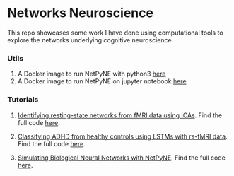 # Networks Neuroscience
This repo showcases some work I have done using computational tools to explore the networks underlying cognitive neuroscience.

### Utils

1. A Docker image to run NetPyNE with python3 [here](https://github.com/karnigili/NetworksNeuroscience/tree/master/docker/docker_python)
2. A Docker image to run NetPyNE on jupyter notebook [here](https://github.com/karnigili/NetworksNeuroscience/tree/master/docker/docker_jupyter)

### Tutorials 

1. [Identifying resting-state networks from fMRI data using ICAs](https://medium.com/@gili.karni/exploring-cognitive-differences-via-resting-state-networks-2112bf5291e2). Find the full code [here](https://github.com/karnigili/NetworksNeuroscience/blob/master/rs_fmri_networks_ICA.ipynb).

2. [Classifying ADHD from healthy controls using LSTMs with rs-fMRI data](https://medium.com/@gili.karni/classifying-adhd-from-healthy-controls-using-lstms-with-rs-fmri-data-300c1f3e9697). Find the full code [here](https://github.com/karnigili/NetworksNeuroscience/blob/master/rs_fmri_LSTM_classification.ipynb).


3. [Simulating Biological Neural Networks with NetPyNE](https://medium.com/@gili.karni/simulating-biological-neural-networks-with-netpyne-d1744c1f4a02?sk=a89822f7c03e3b7eddc72386d069c913). Find the full code [here](https://github.com/karnigili/NetworksNeuroscience/blob/master/netpyne_simulation_synchronization.ipynb). 
  

